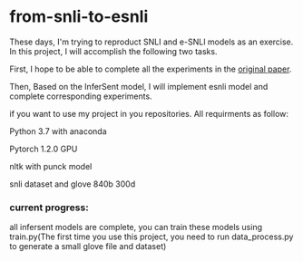 # from-snli-to-esnli
  
These days, I'm trying to reproduct SNLI and e-SNLI models as an exercise. In this project, I will accomplish the following two tasks.

First, I hope to be able to complete all the experiments in the [original paper](https://arxiv.org/abs/1705.02364). 

Then, Based on the InferSent model, I will implement esnli model and complete corresponding experiments.

if you want to use my project in you repositories. All requirments as follow:

Python 3.7 with anaconda

Pytorch 1.2.0 GPU

nltk with punck model

snli dataset and glove 840b 300d

### current progress:

all infersent models are complete, you can train these models using train.py(The first time you use this project, you need to run data_process.py to generate a small glove file and dataset)
